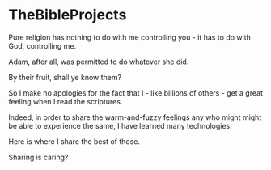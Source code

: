 # TheBibleProjects

Pure religion has nothing to do with me controlling you - it has to do with God, controlling me. 

Adam, after all, was permitted to do whatever she did.

By their fruit, shall ye know them?

So I make no apologies for the fact that I - like billions of others - get a great feeling when I read the scriptures. 

Indeed, in order to share the warm-and-fuzzy feelings any who might might be able to experience the same, I have learned many technologies. 

Here is where I share the best of those.

Sharing is caring?
